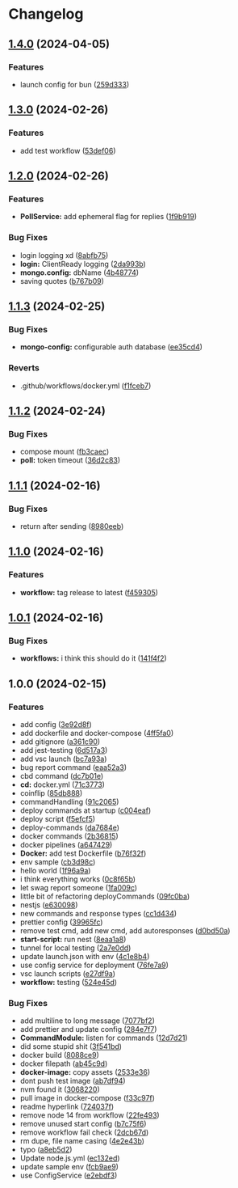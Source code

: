# Changelog

## [1.4.0](https://github.com/Blvckleg/BingusBoingus/compare/v1.3.0...v1.4.0) (2024-04-05)


### Features

* launch config for bun ([259d333](https://github.com/Blvckleg/BingusBoingus/commit/259d3339c4deebc38596ab22b2b1d945879ac122))

## [1.3.0](https://github.com/Blvckleg/BingusBoingus/compare/v1.2.0...v1.3.0) (2024-02-26)


### Features

* add test workflow ([53def06](https://github.com/Blvckleg/BingusBoingus/commit/53def06876480e1faf143ce0b0217978e477ede4))

## [1.2.0](https://github.com/Blvckleg/BingusBoingus/compare/v1.1.3...v1.2.0) (2024-02-26)


### Features

* **PollService:** add ephemeral flag for replies ([1f9b919](https://github.com/Blvckleg/BingusBoingus/commit/1f9b919f6bb4908889aeb39273bf020a71ccfd9f))


### Bug Fixes

* login logging xd ([8abfb75](https://github.com/Blvckleg/BingusBoingus/commit/8abfb7588c83be6ba865e120a5eb1b491cba3e09))
* **login:** ClientReady logging ([2da993b](https://github.com/Blvckleg/BingusBoingus/commit/2da993bd0f5c71dea454640415962c56a316cf45))
* **mongo.config:** dbName ([4b48774](https://github.com/Blvckleg/BingusBoingus/commit/4b487741efba1ff499dd026e10d9b758a9d3f8cb))
* saving quotes ([b767b09](https://github.com/Blvckleg/BingusBoingus/commit/b767b09074971f8cbe407e163c550b02f2517ed7))

## [1.1.3](https://github.com/Blvckleg/BingusBoingus/compare/v1.1.2...v1.1.3) (2024-02-25)


### Bug Fixes

* **mongo-config:** configurable auth database ([ee35cd4](https://github.com/Blvckleg/BingusBoingus/commit/ee35cd4e40056f4d5b11e235aed331762b0b2f9e))


### Reverts

* .github/workflows/docker.yml ([f1fceb7](https://github.com/Blvckleg/BingusBoingus/commit/f1fceb7256031856df38e4a2777281503272c80a))

## [1.1.2](https://github.com/Blvckleg/BingusBoingus/compare/v1.1.1...v1.1.2) (2024-02-24)


### Bug Fixes

* compose mount ([fb3caec](https://github.com/Blvckleg/BingusBoingus/commit/fb3caec1048d133f6362076b5a15e15d59ba72b6))
* **poll:** token timeout ([36d2c83](https://github.com/Blvckleg/BingusBoingus/commit/36d2c83a938e6fc064751a30dafaa85e1980c10f))

## [1.1.1](https://github.com/Blvckleg/BingusBoingus/compare/v1.1.0...v1.1.1) (2024-02-16)


### Bug Fixes

* return after sending ([8980eeb](https://github.com/Blvckleg/BingusBoingus/commit/8980eeb4c010dfd6320e03b0b6ac583532172472))

## [1.1.0](https://github.com/Blvckleg/BingusBoingus/compare/v1.0.1...v1.1.0) (2024-02-16)


### Features

* **workflow:** tag release to latest ([f459305](https://github.com/Blvckleg/BingusBoingus/commit/f4593052f20a334a6c5fece52632835f94e86e7e))

## [1.0.1](https://github.com/Blvckleg/BingusBoingus/compare/v1.0.0...v1.0.1) (2024-02-16)



### Bug Fixes

* **workflows:** i think this should do it ([141f4f2](https://github.com/Blvckleg/BingusBoingus/commit/141f4f2b51d49abbadf20d59df24585bce12dfe2))

## 1.0.0 (2024-02-15)

### Features

- add config ([3e92d8f](https://github.com/Blvckleg/BingusBoingus/commit/3e92d8f1c69deee224a959c87415f07b71279593))
- add dockerfile and docker-compose ([4ff5fa0](https://github.com/Blvckleg/BingusBoingus/commit/4ff5fa03ade5e6980441b8da4965867eca963d26))
- add gitignore ([a361c90](https://github.com/Blvckleg/BingusBoingus/commit/a361c90f7718537949af5f9e08d5f76927b5b9d7))
- add jest-testing ([6d517a3](https://github.com/Blvckleg/BingusBoingus/commit/6d517a3a775acfbc6421e6caaa3880e7d013711e))
- add vsc launch ([bc7a93a](https://github.com/Blvckleg/BingusBoingus/commit/bc7a93a438cba5f407f4bfd8dfe722993242fce1))
- bug report command ([eaa52a3](https://github.com/Blvckleg/BingusBoingus/commit/eaa52a312d508f72b52d1201e06a9ddfabd3331b))
- cbd command ([dc7b01e](https://github.com/Blvckleg/BingusBoingus/commit/dc7b01ea7143e7f2c7e6a2292776c43cdbe375ef))
- **cd:** docker.yml ([71c3773](https://github.com/Blvckleg/BingusBoingus/commit/71c37739d1d85b36f939cac8c9d9e13be10c66c8))
- coinflip ([85db888](https://github.com/Blvckleg/BingusBoingus/commit/85db88885be186984cb39e97560cd854b77b3422))
- commandHandling ([91c2065](https://github.com/Blvckleg/BingusBoingus/commit/91c2065dd07a60c2e724dd9cdd93f6e2b684174d))
- deploy commands at startup ([c004eaf](https://github.com/Blvckleg/BingusBoingus/commit/c004eaf8983f6f98c3996f8c252a51a24f00804a))
- deploy script ([f5efcf5](https://github.com/Blvckleg/BingusBoingus/commit/f5efcf5e35d66e3b0d302fe200b8a796e977f144))
- deploy-commands ([da7684e](https://github.com/Blvckleg/BingusBoingus/commit/da7684ec0e19eccf3d0010c2976f1d1ca618b0b7))
- docker commands ([2b36815](https://github.com/Blvckleg/BingusBoingus/commit/2b36815938e294ed580baf30ec86855ec0e0d7a2))
- docker pipelines ([a647429](https://github.com/Blvckleg/BingusBoingus/commit/a6474296141991916337a4c58bc7b1c065b74929))
- **Docker:** add test Dockerfile ([b76f32f](https://github.com/Blvckleg/BingusBoingus/commit/b76f32f78821ba866ca06ef4a7c1aad495ca4c61))
- env sample ([cb3d98c](https://github.com/Blvckleg/BingusBoingus/commit/cb3d98ca5a9e58e038ca4c490cc74d2b3c2eb97f))
- hello world ([1f96a9a](https://github.com/Blvckleg/BingusBoingus/commit/1f96a9a52543fdb09b978272b832238fd7eb74e8))
- i think everything works ([0c8f65b](https://github.com/Blvckleg/BingusBoingus/commit/0c8f65bc6c9db80d6a80e196a05904890a4c9900))
- let swag report someone ([1fa009c](https://github.com/Blvckleg/BingusBoingus/commit/1fa009c8022568de1a940b5705eba82616acd2df))
- little bit of refactoring deployCommands ([09fc0ba](https://github.com/Blvckleg/BingusBoingus/commit/09fc0ba5d5ca117bee3933621ebd2bb3e8365b8b))
- nestjs ([e630098](https://github.com/Blvckleg/BingusBoingus/commit/e630098993e5e43503a42277cba1f872633291c4))
- new commands and response types ([cc1d434](https://github.com/Blvckleg/BingusBoingus/commit/cc1d43447df144f2cb72ed1b1b1bf46568ac9197))
- prettier config ([39965fc](https://github.com/Blvckleg/BingusBoingus/commit/39965fc4b7c36aa69a4c1e2aa033ead0fa8e3066))
- remove test cmd, add new cmd, add autoresponses ([d0bd50a](https://github.com/Blvckleg/BingusBoingus/commit/d0bd50abe1cd4eed93cf8f044f136f3e628c9cce))
- **start-script:** run nest ([8eaa1a8](https://github.com/Blvckleg/BingusBoingus/commit/8eaa1a810be802bd1d23aba0d0f2d1871a7245fc))
- tunnel for local testing ([2a7e0dd](https://github.com/Blvckleg/BingusBoingus/commit/2a7e0dd4448f079d53b51b4853a39a435ceba009))
- update launch.json with env ([4c1e8b4](https://github.com/Blvckleg/BingusBoingus/commit/4c1e8b4fa070a16d49ce11942c4d9cc18d889969))
- use config service for deployment ([76fe7a9](https://github.com/Blvckleg/BingusBoingus/commit/76fe7a9dcf3502e13215a28477fff2aed6bd01c0))
- vsc launch scripts ([e27df9a](https://github.com/Blvckleg/BingusBoingus/commit/e27df9a456e5986c89ba487d663b80abc7605696))
- **workflow:** testing ([524e45d](https://github.com/Blvckleg/BingusBoingus/commit/524e45d6868dd0ed4049d376c05e6ed2b6d60ff5))

### Bug Fixes

- add multiline to long message ([7077bf2](https://github.com/Blvckleg/BingusBoingus/commit/7077bf2bd89fa6ca8e2b5f6abd3f724c82999186))
- add prettier and update config ([284e7f7](https://github.com/Blvckleg/BingusBoingus/commit/284e7f7d01ff478e233fc9226b951482ed8e001e))
- **CommandModule:** listen for commands ([12d7d21](https://github.com/Blvckleg/BingusBoingus/commit/12d7d219c289c08b2b20f95320efefbeabb6bfa8))
- did some stupid shit ([3f541bd](https://github.com/Blvckleg/BingusBoingus/commit/3f541bd451c4c08fd9af23f0f9bd25ab4765844a))
- docker build ([8088ce9](https://github.com/Blvckleg/BingusBoingus/commit/8088ce95b1735328432dff32a33f1b27364f642f))
- docker filepath ([ab45c9d](https://github.com/Blvckleg/BingusBoingus/commit/ab45c9d46689bc8793fee974177ea94612d290d8))
- **docker-image:** copy assets ([2533e36](https://github.com/Blvckleg/BingusBoingus/commit/2533e36139c30817877f5b00d40c433561f36f31))
- dont push test image ([ab7df94](https://github.com/Blvckleg/BingusBoingus/commit/ab7df94af2cf5bfd942a6bc620f8e4bb51722bf5))
- nvm found it ([3068220](https://github.com/Blvckleg/BingusBoingus/commit/306822084662757f176edb5efa329441f43ce25e))
- pull image in docker-compose ([f33c97f](https://github.com/Blvckleg/BingusBoingus/commit/f33c97f60a28816b6ddc8afe7d7de0e11005328e))
- readme hyperlink ([724037f](https://github.com/Blvckleg/BingusBoingus/commit/724037fe068bd57d4fd3bd2a357aaf295aa62473))
- remove node 14 from workflow ([22fe493](https://github.com/Blvckleg/BingusBoingus/commit/22fe493eb6debe69f634d192bd52a0892c785b9c))
- remove unused start config ([b7c75f6](https://github.com/Blvckleg/BingusBoingus/commit/b7c75f69350c77e6ffda9d5a6e43507d76c09a87))
- remove workflow fail check ([2dcb67d](https://github.com/Blvckleg/BingusBoingus/commit/2dcb67d26f4b8ead467999b0c940fdc08617e667))
- rm dupe, file name casing ([4e2e43b](https://github.com/Blvckleg/BingusBoingus/commit/4e2e43b835d8bb8cdd13ccc8766a996ccf18a354))
- typo ([a8eb5d2](https://github.com/Blvckleg/BingusBoingus/commit/a8eb5d210af8cb3194f01a026b5f83ce2e298a02))
- Update node.js.yml ([ec132ed](https://github.com/Blvckleg/BingusBoingus/commit/ec132ed84c6a6f0c205d7092d2e1465b929dd0f5))
- update sample env ([fcb9ae9](https://github.com/Blvckleg/BingusBoingus/commit/fcb9ae9c6c325bff61b6c1c513dc08e6674da4f5))
- use ConfigService ([e2ebdf3](https://github.com/Blvckleg/BingusBoingus/commit/e2ebdf345564179cb0938b6e42c89bd8ada2607d))
